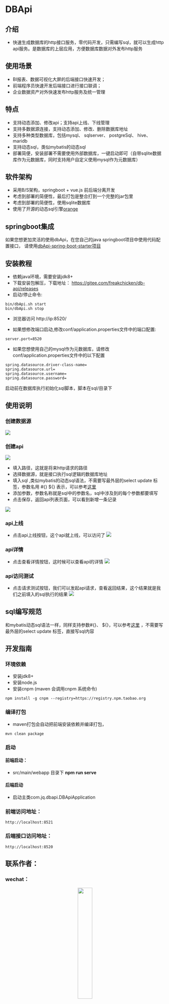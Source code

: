 # DBApi

## 介绍
- 快速生成数据库的http接口服务，零代码开发，只需编写sql，就可以生成http api服务。是数据库的上层应用，方便数据库数据对外发布http服务
## 使用场景
- BI报表、数据可视化大屏的后端接口快速开发；
- 前端程序员快速开发后端接口进行接口联调；
- 企业数据资产对外快速发布http服务及统一管理

## 特点
- 支持动态添加、修改api；支持api上线、下线管理
- 支持多数据源连接，支持动态添加、修改、删除数据库地址
- 支持多种类型数据库，包括mysql、 sqlserver、 postgreSql、 hive、 maridb
- 支持动态sql，类似mybatis的动态sql
- 部署简便，安装部署不需要使用外部数据库，一键启动即可（自带sqlite数据库作为元数据库，同时支持用户自定义使用mysql作为元数据库）

## 软件架构
- 采用B/S架构，springboot + vue.js 前后端分离开发
- 考虑到部署的简便性，最后打包是整合打到一个完整的jar包里
- 考虑到部署的简便性，使用sqlite数据库
- 使用了开源的动态sql引擎[orange](https://gitee.com/freakchicken/orange)

## springboot集成
如果您想更加灵活的使用dbApi，在您自己的java springboot项目中使用代码配置接口，
请使用[dbApi-spring-boot-starter项目](https://gitee.com/freakchicken/dbApi-spring-boot-starter)

## 安装教程

- 依赖java环境，需要安装jdk8+
- 下载安装包解压，下载地址： https://gitee.com/freakchicken/db-api/releases
- 启动/停止命令:
```shell script
bin/dbApi.sh start
bin/dbApi.sh stop
```

- 浏览器访问 http://ip:8520/


- 如果想修改端口启动,修改conf/application.properties文件中的端口配置:
```
server.port=8520
```

- 如果您想使用自己的mysql作为元数据库，请修改conf/application.properties文件中的以下配置
```
spring.datasource.driver-class-name=
spring.datasource.url=
spring.datasource.username=
spring.datasource.password=
```

启动前在数据库执行初始化sql脚本，脚本在sql/目录下

## 使用说明

### 创建数据源
![](https://freakchicken.gitee.io/images/dbApi/add_source_20210125160727.jpg)
### 创建api
![](https://freakchicken.gitee.io/images/dbApi/20210225/create_api.jpg)
- 填入路径，这就是将来http请求的路径
- 选择数据源，就是接口执行sql逻辑的数据库地址
- 填入sql ,类似mybatis的动态sql语法，不需要写最外层的select update 标签，参数名用 #{} ${} 表示，可以参考[这里](https://mybatis.org/mybatis-3/zh/dynamic-sql.html) 
- 添加参数，参数名称就是sql中的参数名，sql中涉及到的每个参数都要填写
- 点击保存，返回api列表页面，可以看到新增一条记录

![](https://freakchicken.gitee.io/images/dbApi/20210225/api_list.jpg)
### api上线
- 点击api上线按钮，这个api就上线，可以访问了
![](https://freakchicken.gitee.io/images/dbApi/online_click_20210125161514.jpg)

### api详情
- 点击查看详情按钮，这时候可以查看api的详情
![](https://freakchicken.gitee.io/images/dbApi/20210225/api_detail.jpg)
### api访问测试
- 点击请求测试按钮，我们可以发起api请求，查看返回结果，这个结果就是我们之前填入的sql执行的结果
![](https://freakchicken.gitee.io/images/dbApi/20210225/request.jpg)

## sql编写规范
和mybatis动态sql语法一样，同样支持参数#{}、 ${}，可以参考[这里](https://mybatis.org/mybatis-3/zh/dynamic-sql.html) 
，不需要写最外层的select update 标签，直接写sql内容

## 开发指南
### 环境依赖

- 安装jdk8+
- 安装node.js
- 安装cnpm (maven 会调用cnpm 系统命令)

```
npm install -g cnpm --registry=https://registry.npm.taobao.org
```

### 编译打包

- maven打包会自动把前端安装依赖并编译打包，

```
mvn clean package
```

### 启动
#### 前端启动：
- src/main/webapp 目录下 **npm run serve**

#### 后端启动
- 启动主类com.jq.dbapi.DBApiApplication

### 前端访问地址：
```
http://localhost:8521
```

### 后端接口访问地址：
```
http://localhost:8520
```

## 联系作者：
### wechat：
<div style="text-align: center"> 
<img src="https://freakchicken.gitee.io/images/kafkaui/wechat.jpg" width = "30%" />
</div>


### 捐赠：
如果您喜欢此项目，请给捐助作者一杯咖啡
<div style="text-align: center"> 
<img src="https://freakchicken.gitee.io/images/kafkaui/wechatpay.jpg" width = "30%" />
<img src="https://freakchicken.gitee.io/images/kafkaui/alipay.jpg" width = "33%" />
</div>


## 开发计划
- 前端ui优化-使用sql语法插件
- 接口权限控制
- 集群版本开发，支持微服务注册consul/eureka/nacos
- docker支持
- spring-boot-stater-dbApi开发，支持springboot集成，代码配置接口
- 安装包windows运行支持，bat编程

